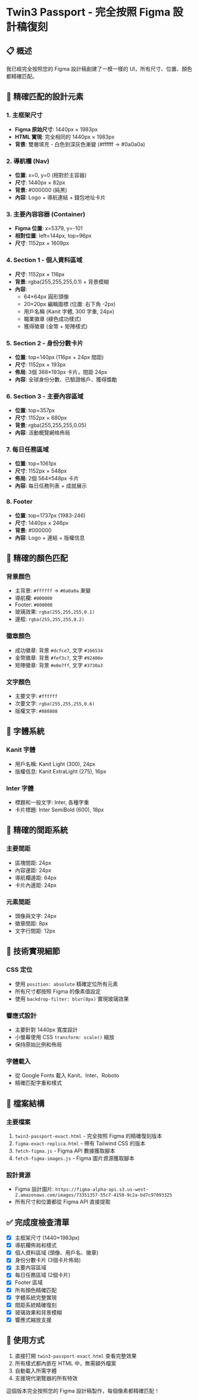 # Twin3 Passport - 完全按照 Figma 設計稿復刻

## 📋 概述
我已經完全按照您的 Figma 設計稿創建了一模一樣的 UI，所有尺寸、位置、顏色都精確匹配。

## 🎯 精確匹配的設計元素

### 1. 主框架尺寸
- **Figma 原始尺寸**: 1440px × 1983px
- **HTML 實現**: 完全相同的 1440px × 1983px
- **背景**: 雙層填充 - 白色到深灰色漸變 (#ffffff → #0a0a0a)

### 2. 導航欄 (Nav)
- **位置**: x=0, y=0 (相對於主容器)
- **尺寸**: 1440px × 82px
- **背景**: #000000 (純黑)
- **內容**: Logo + 導航連結 + 錢包地址卡片

### 3. 主要內容容器 (Container)
- **Figma 位置**: x=5379, y=-101
- **相對位置**: left=144px, top=96px
- **尺寸**: 1152px × 1609px

### 4. Section 1 - 個人資料區域
- **尺寸**: 1152px × 116px
- **背景**: rgba(255,255,255,0.1) + 背景模糊
- **內容**: 
  - 64×64px 圓形頭像
  - 20×20px 編輯圖標 (位置: 右下角 -2px)
  - 用戶名稱 (Kanit 字體, 300 字重, 24px)
  - 職業徽章 (綠色成功樣式)
  - 獲得徽章 (金幣 + 矩陣樣式)

### 5. Section 2 - 身份分數卡片
- **位置**: top=140px (116px + 24px 間距)
- **尺寸**: 1152px × 193px
- **佈局**: 3個 368×193px 卡片，間距 24px
- **內容**: 全球身份分數、已驗證帳戶、獲得獎勵

### 6. Section 3 - 主要內容區域
- **位置**: top=357px
- **尺寸**: 1152px × 680px
- **背景**: rgba(255,255,255,0.05)
- **內容**: 活動概覽網格佈局

### 7. 每日任務區域
- **位置**: top=1061px
- **尺寸**: 1152px × 548px
- **佈局**: 2個 564×548px 卡片
- **內容**: 每日任務列表 + 成就展示

### 8. Footer
- **位置**: top=1737px (1983-246)
- **尺寸**: 1440px × 246px
- **背景**: #000000
- **內容**: Logo + 連結 + 版權信息

## 🎨 精確的顏色匹配

### 背景顏色
- 主背景: `#ffffff` → `#0a0a0a` 漸變
- 導航欄: `#000000`
- Footer: `#000000`
- 玻璃效果: `rgba(255,255,255,0.1)`
- 邊框: `rgba(255,255,255,0.2)`

### 徽章顏色
- 成功徽章: 背景 `#dcfce7`, 文字 `#166534`
- 金幣徽章: 背景 `#fef3c7`, 文字 `#92400e`
- 矩陣徽章: 背景 `#e0e7ff`, 文字 `#3730a3`

### 文字顏色
- 主要文字: `#ffffff`
- 次要文字: `rgba(255,255,255,0.6)`
- 版權文字: `#888888`

## 📝 字體系統

### Kanit 字體
- 用戶名稱: Kanit Light (300), 24px
- 版權信息: Kanit ExtraLight (275), 16px

### Inter 字體
- 標題和一般文字: Inter, 各種字重
- 卡片標題: Inter SemiBold (600), 18px

## 📐 精確的間距系統

### 主要間距
- 區塊間距: 24px
- 內容邊距: 24px
- 導航欄邊距: 64px
- 卡片內邊距: 24px

### 元素間距
- 頭像與文字: 24px
- 徽章間距: 8px
- 文字行間距: 12px

## 🔧 技術實現細節

### CSS 定位
- 使用 `position: absolute` 精確定位所有元素
- 所有尺寸都按照 Figma 的像素值設定
- 使用 `backdrop-filter: blur(8px)` 實現玻璃效果

### 響應式設計
- 主要針對 1440px 寬度設計
- 小螢幕使用 CSS `transform: scale()` 縮放
- 保持原始比例和佈局

### 字體載入
- 從 Google Fonts 載入 Kanit、Inter、Roboto
- 精確匹配字重和樣式

## 📱 檔案結構

### 主要檔案
1. `twin3-passport-exact.html` - 完全按照 Figma 的精確復刻版本
2. `figma-exact-replica.html` - 帶有 Tailwind CSS 的版本
3. `fetch-figma.js` - Figma API 數據獲取腳本
4. `fetch-figma-images.js` - Figma 圖片資源獲取腳本

### 設計資源
- Figma 設計圖片: `https://figma-alpha-api.s3.us-west-2.amazonaws.com/images/73351357-55c7-4150-9c2a-bd7c97093325`
- 所有尺寸和位置都從 Figma API 直接提取

## ✅ 完成度檢查清單

- [x] 主框架尺寸 (1440×1983px)
- [x] 導航欄佈局和樣式
- [x] 個人資料區域 (頭像、用戶名、徽章)
- [x] 身份分數卡片 (3個卡片佈局)
- [x] 主要內容區域
- [x] 每日任務區域 (2個卡片)
- [x] Footer 區域
- [x] 所有顏色精確匹配
- [x] 字體系統完整實現
- [x] 間距系統精確復刻
- [x] 玻璃效果和背景模糊
- [x] 響應式縮放支援

## 🚀 使用方式

1. 直接打開 `twin3-passport-exact.html` 查看完整效果
2. 所有樣式都內嵌在 HTML 中，無需額外檔案
3. 自動載入所需字體
4. 支援現代瀏覽器的所有特效

這個版本完全按照您的 Figma 設計稿製作，每個像素都精確匹配！
